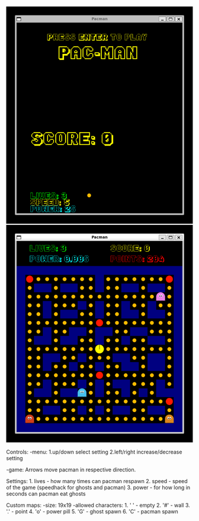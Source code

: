 ![Menu](https://github.com/MackiGumle/Pacman_SDL2/blob/master/menu.png?raw=true)
![Game](https://github.com/MackiGumle/Pacman_SDL2/blob/master/game.png?raw=true)

Controls: 
  -menu: 1.up/down select setting
         2.left/right increase/decrease setting
  
  -game: Arrows move pacman in respective direction.

Settings: 1. lives - how many times can pacman respawn
          2. speed - speed of the game (speedhack for ghosts and pacman)
          3. power - for how long in seconds can pacman eat ghosts 

Custom maps:
  -size: 19x19
  -allowed characters: 1. ' ' - empty
                       2. '#' - wall
                       3. '.' - point
                       4. 'o' - power pill
                       5. 'G' - ghost spawn
                       6. 'C' - pacman spawn
